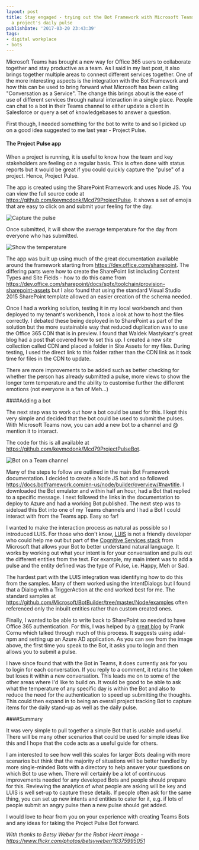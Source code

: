 ```yaml
---
layout: post
title: Stay engaged - trying out the Bot Framework with Microsoft Teams to capture
  a project's daily pulse
publishDate: '2017-03-20 23:43:39'
tags:
- digital workplace
- bots
---
```


Microsoft Teams has brought a new way for Office 365 users to collaborate together and stay productive as a team. As I said in my last post, it also brings together multiple areas to connect different services together. One of the more interesting aspects is the integration with the Bot Framework and how this can be used to bring forward what Microsoft has been calling "Conversation as a Service". The change this brings about is the ease of use of different services through natural interaction in a single place. People can chat to a bot in their Teams channel to either update a client in Salesforce or query a set of knowledgebases to answer a question.

First though, I needed something for the bot to write to and so I picked up on a good idea suggested to me last year - Project Pulse.

#### The Project Pulse app

When a project is running, it is useful to know how the team and key stakeholders are feeling on a regular basis. This is often done with status reports but it would be great if you could quickly capture the "pulse" of a project. Hence, Project Pulse.

The app is created using the SharePoint Framework and uses Node JS. You can view the full source code at https://github.com/kevmcdonk/Mcd79ProjectPulse. It shows a set of emojis that are easy to click on and submit your feeling for the day. 

![Capture the pulse](/assets/2017/12/Project-Pulse-view-1.PNG)

Once submitted, it will show the average temperature for the day from everyone who has submitted.

![Show the temperature](/assets/2017/12/Project-Pulse-view-2.PNG)

The app was built up using much of the great documentation available around the framework starting from https://dev.office.com/sharepoint. The differing parts were how to create the SharePoint list including Content Types and Site Fields - how to do this came from https://dev.office.com/sharepoint/docs/spfx/toolchain/provision-sharepoint-assets but I also found that using the standard Visual Studio 2015 SharePoint template allowed an easier creation of the schema needed.

Once I had a working solution, testing it in my local workbench and then deployed to my tenant's workbench, I took a look at how to host the files correctly. I debated these being deployed in to SharePoint as part of the solution but the more sustainable way that reduced duplication was to use the Office 365 CDN that is in preview. I found that Waldek Mastykarz's great blog had a post that covered how to set this up. I created a new site collection called CDN and placed a folder in Site Assets for my files. During testing, I used the direct link to this folder rather than the CDN link as it took time for files in the CDN to update.

There are more improvements to be added such as better checking for whether the person has already submitted a pulse, more views to show the longer term temperature and the ability to customise further the different emotions (not everyone is a fan of Meh...)

####Adding a bot

The next step was to work out how a bot could be used for this. I kept this very simple and decided that the bot could be used to submit the pulses. With Microsoft Teams now, you can add a new bot to a channel and @ mention it to interact.

The code for this is all available at https://github.com/kevmcdonk/Mcd79ProjectPulseBot. 

![Bot on a Team channel](/assets/2017/12/Teams-bot.PNG)

Many of the steps to follow are outlined in the main Bot Framework documentation. I decided to create a Node JS bot and so followed https://docs.botframework.com/en-us/node/builder/overview/#navtitle. I downloaded the Bot emulator and within half an hour, had a Bot that replied to a specific message. I next followed the links in the documentation to deploy to Azure and had a working Bot published. The next step was to sideload this Bot into one of my Teams channels and I had a Bot I could interact with from the Teams app. Easy so far!

I wanted to make the interaction process as natural as possible so I introduced LUIS. For those who don't know, [LUIS](https://www.microsoft.com/cognitive-services/en-us/luis-api/documentation/home) is not a friendly developer who could help me out but part of the [Cognitive Services stack](https://www.microsoft.com/cognitive-services) from Microsoft that allows your Bot to better understand natural language. It works by working out what your intent is for your conversation and pulls out the different entities from the text. For example, my main intent was to add a pulse and the entity defined was the type of Pulse, i.e. Happy, Meh or Sad.

The hardest part with the LUIS integration was identifying how to do this from the samples. Many of them worked using the IntentDialogs but I found that a Dialog with a TriggerAction at the end worked best for me. The standard samples at https://github.com/Microsoft/BotBuilder/tree/master/Node/examples often referenced only the inbuilt entities rather than custom created ones.

Finally, I wanted to be able to write back to SharePoint so needed to have Office 365 authentication. For this, I was helped by a [great blog](http://thecollaborationcorner.com/2017/01/25/search-for-your-sharepoint-content-from-a-bot-using-the-bot-framework-oauth2-and-node-js/#.WMl7lTvyjic) by Frank Cornu which talked through much of this process. It suggests using adal-npm and setting up an Azure AD application. As you can see from the image above, the first time you speak to the Bot, it asks you to login and then allows you to submit a pulse.

I have since found that with the Bot in Teams, it does currently ask for you to login for each conversation. If you reply to a comment, it retains the token but loses it within a new conversation. This leads me on to some of the other areas where I'd like to build on. It would be good to be able to ask what the temperature of any specific day is within the Bot and also to reduce the need for the authentication to speed up submitting the thoughts. This could then expand in to being an overall project tracking Bot to capture items for the daily stand-up as well as the daily pulse.

####Summary

It was very simple to pull together a simple Bot that is usable and useful. There will be many other scenarios that could be used for simple ideas like this and I hope that the code acts as a useful guide for others.

I am interested to see how well this scales for larger Bots dealing with more scenarios but think that the majority of situations will be better handled by more single-minded Bots with a directory to help answer your questions on which Bot to use when. There will certainly be a lot of continuous improvements needed for any developed Bots and people should prepare for this. Reviewing the analytics of what people are asking will be key and LUIS is well set-up to capture these details. If people often ask for the same thing, you can set up new intents and entities to cater for it, e.g. if lots of people submit an angry pulse then a new pulse should get added.

I would love to hear from you on your experience with creating Teams Bots and any ideas for taking the Project Pulse Bot forward.

*With thanks to Betsy Weber for the Robot Heart image - https://www.flickr.com/photos/betsyweber/16375995051* 

 

